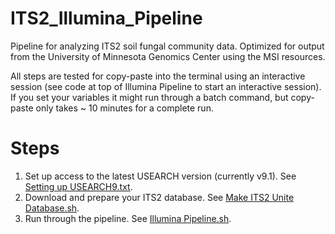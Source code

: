 # ITS2_Illumina_Pipeline
Pipeline for analyzing ITS2 soil fungal community data. Optimized for output from the University of Minnesota Genomics Center using the MSI resources. 

All steps are tested for copy-paste into the terminal using an interactive session (see code at top of Illumina Pipeline to start an interactive session). If you set your variables it might run through a batch command, but copy-paste only takes ~ 10 minutes for a complete run. 

# Steps
1. Set up access to the latest USEARCH version (currently v9.1). See <a href="https://github.com/pme1123/ITS2_Illumina_Pipeline/blob/master/Setting%20Up%20USEARCH9.txt">Setting up USEARCH9.txt</a>. 
2. Download and prepare your ITS2 database. See <a href="https://github.com/pme1123/ITS2_Illumina_Pipeline/blob/master/Make%20ITS2%20Unite%20Database.sh">Make ITS2 Unite Database.sh</a>.
3. Run through the pipeline. See <a href="https://github.com/pme1123/ITS2_Illumina_Pipeline/blob/master/Illumina%20Pipeline%2002-16-2017.sh">Illumina Pipeline.sh</a>. 